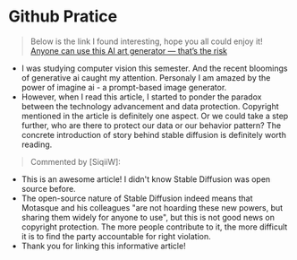 # Github Pratice
> Below is the link I found interesting, hope you all could enjoy it!
[Anyone can use this AI art generator — that’s the risk](https://www.theverge.com/2022/9/15/23340673/ai-image-generation-stable-diffusion-explained-ethics-copyright-data)
- I was studying computer vision this semester. And the recent bloomings of generative ai caught my attention. Personaly I am amazed by the power of imagine ai - a prompt-based image generator.
- However, when I read this article, I started to ponder the paradox between the technology advancement and data protection. Copyright mentioned in the article is definitely one aspect. Or we could take a step further, who are there to protect our data or our behavior pattern? The concrete introduction of story behind stable diffusion is definitely worth reading. 
 

 > Commented by [SiqiiW]:
 - This is an awesome article! I didn't know Stable Diffusion was open source before. 
 - The open-source nature of Stable Diffusion indeed means that Motasque and his colleagues "are not hoarding these new powers, but sharing them widely for anyone to use", but this is not good news on copyright protection. The more people contribute to it, the more difficult it is to find the party accountable for right violation.
 - Thank you for linking this informative article!

